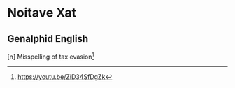 # Noitave Xat
## Genalphid English

[n] Misspelling of tax evasion[^1]

[^1]: <https://youtu.be/ZiD34SfDgZk>